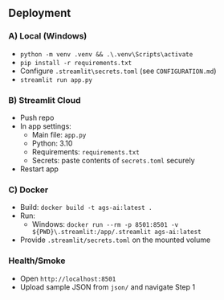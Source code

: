 ## Deployment

### A) Local (Windows)
- `python -m venv .venv && .\.venv\Scripts\activate`
- `pip install -r requirements.txt`
- Configure `.streamlit\secrets.toml` (see `CONFIGURATION.md`)
- `streamlit run app.py`

### B) Streamlit Cloud
- Push repo
- In app settings:
  - Main file: `app.py`
  - Python: 3.10
  - Requirements: `requirements.txt`
  - Secrets: paste contents of `secrets.toml` securely
- Restart app

### C) Docker
- Build: `docker build -t ags-ai:latest .`
- Run:
  - Windows:
    `docker run --rm -p 8501:8501 -v ${PWD}\.streamlit:/app/.streamlit ags-ai:latest`
- Provide `.streamlit/secrets.toml` on the mounted volume

### Health/Smoke
- Open `http://localhost:8501`
- Upload sample JSON from `json/` and navigate Step 1